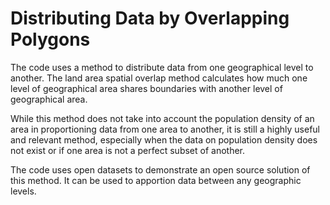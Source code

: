 # Distributing Data by Overlapping Polygons

The code uses a method to distribute data from one geographical level to another. The land area spatial overlap method calculates how much one level of geographical area shares boundaries with another level of geographical area.

While this method does not take into account the population density of an area in proportioning data from one area to another, it is still a highly useful and relevant method, especially when the data on population density does not exist or if one area is not a perfect subset of another.

The code uses open datasets to demonstrate an open source solution of this method. It can be used to apportion data between any geographic levels.
